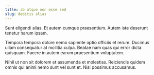 ```yaml
---
title: ab atque non esse sed
slug: debitis alias
---
```


Sunt eligendi alias. Et autem cumque praesentium. Autem iste deserunt tenetur harum ipsam.

Tempora tempora dolore nemo sapiente optio officiis et rerum. Ducimus ullam consequatur at mollitia culpa. Beatae nam quas qui error dicta quisquam. Facere in autem earum praesentium voluptatem.

Nihil ut non sit dolorem et assumenda et molestias. Reiciendis quidem omnis qui animi nemo sunt vel sunt et. Nisi possimus accusamus.
